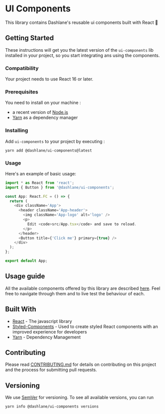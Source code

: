# UI Components

This library contains Dashlane's reusable ui components built with React 🎉

## Getting Started

These instructions will get you the latest version of the `ui-components` lib installed in your project, so you start integrating ans using the components.

### Compatibility

Your project needs to use React 16 or later.

### Prerequisites

You need to install on your machine :

- a recent version of [Node.js](https://nodejs.org/)
- [Yarn](https://yarnpkg.com/lang/en/docs/install/#mac-stable) as a dependency manager

### Installing

Add `ui-components` to your project by executing :

```
yarn add @dashlane/ui-components@latest
```

### Usage

Here's an example of basic usage:

```typescript jsx
import * as React from 'react';
import { Button } from '@dashlane/ui-components';

const App: React.FC = () => {
  return (
    <div className='App'>
      <header className='App-header'>
        <img className='App-logo' alt='logo' />
        <p>
          Edit <code>src/App.tsx</code> and save to reload.
        </p>
      </header>
      <Button title={'Click me'} primary={true} />
    </div>
  );
};

export default App;
```

## Usage guide

All the available components offered by this library are described [here](https://dashlane.github.io/ui-components/). Feel free to navigate through them and to live test the behaviour of each.

## Built With

- [React](https://reactjs.org/) - The javascript library
- [Styled-Components](https://www.styled-components.com/) - Used to create styled React components with an improved experience for developers
- [Yarn](https://yarnpkg.com/lang/en/docs/) - Dependency Management

## Contributing

Please read [CONTRIBUTING.md](https://gist.github.com/PurpleBooth/b24679402957c63ec426) for details on contributing on this project and the process for submitting pull requests.

## Versioning

We use [SemVer](http://semver.org/) for versioning. To see all available versions, you can run

```
yarn info @dashlane/ui-components versions
```
